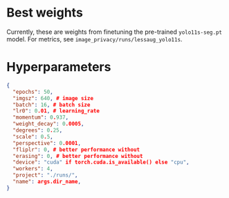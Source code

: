 # Best weights

Currently, these are weights from finetuning
the pre-trained `yolo11s-seg.pt` model.
For metrics, see `image_privacy/runs/lessaug_yolo11s`.

# Hyperparameters

```json
{
  "epochs": 50,
  "imgsz": 640, # image size
  "batch": 16, # batch size
  "lr0": 0.01, # learning_rate
  "momentum": 0.937,
  "weight_decay": 0.0005,
  "degrees": 0.25,
  "scale": 0.5,
  "perspective": 0.0001,
  "fliplr": 0, # better performance without
  "erasing": 0, # better performance without
  "device": "cuda" if torch.cuda.is_available() else "cpu",
  "workers": 4,
  "project": "./runs/",
  "name": args.dir_name,
}
```
